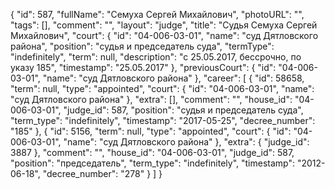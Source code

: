 {
    "id": 587,
    "fullName": "Семуха Сергей Михайлович",
    "photoURL": "",
    "tags": [],
    "comment": "",
    "layout": "judge",
    "title": "Судья Семуха Сергей Михайлович",
    "court": {
        "id": "04-006-03-01",
        "name": "суд Дятловского района",
        "position": "судья и председатель суда",
        "termType": "indefinitely",
        "term": null,
        "description": "c 25.05.2017, бессрочно, по указу 185",
        "timestamp": "25.05.2017"
    },
    "previousCourt": {
        "id": "04-006-03-01",
        "name": "суд Дятловского района"
    },
    "career": [
        {
            "id": 58658,
            "term": null,
            "type": "appointed",
            "court": {
                "id": "04-006-03-01",
                "name": "суд Дятловского района"
            },
            "extra": [],
            "comment": "",
            "house_id": "04-006-03-01",
            "judge_id": 587,
            "position": "судья и председатель суда",
            "term_type": "indefinitely",
            "timestamp": "2017-05-25",
            "decree_number": "185"
        },
        {
            "id": 5156,
            "term": null,
            "type": "appointed",
            "court": {
                "id": "04-006-03-01",
                "name": "суд Дятловского района"
            },
            "extra": {
                "judge_id": 3887
            },
            "comment": "",
            "house_id": "04-006-03-01",
            "judge_id": 587,
            "position": "председатель",
            "term_type": "indefinitely",
            "timestamp": "2012-06-18",
            "decree_number": "278"
        }
    ]
}